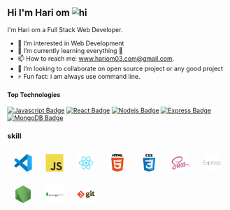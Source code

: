 ## Hi I'm Hari om <img src="https://user-images.githubusercontent.com/1303154/88677602-1635ba80-d120-11ea-84d8-d263ba5fc3c0.gif" width="28px" alt="hi">

I'm Hari om a Full Stack Web Developer.
<!-- 
[![Twitter Badge](https://img.shields.io/badge/-Hariom-1ca0f1?style=flat&labelColor=1ca0f1&logo=twitter&logoColor=white&link=https://twitter.com/Ipenywis)](https://twitter.com/harixom) 
[![Linkedin Badge](https://img.shields.io/badge/-Hariom-0e76a8?style=flat&labelColor=0e76a8&logo=linkedin&logoColor=white)](https://www.linkedin.com/in/Harixomxsingh/) 
[![Mail Badge](https://img.shields.io/badge/-Hariom-c0392b?style=flat&labelColor=c0392b&logo=gmail&logoColor=white)](mailto:www.hariom03.@gmail.com)

TODO: Add last video link -->

- 👀 I’m interested in Web Development
- 🌱 I’m currently learning everything 🤣
- 📫 How to reach me: www.hariom03.com@gmail.com.
- 💞️ I’m looking to collaborate on open source project or any good project
- ⚡ Fun fact: i am always use command line.

#### Top Technologies

<!-- TODO: Make technologies links takes you to repositories -->

 [![Javascript Badge](https://img.shields.io/badge/-Javascript-F0DB4F?style=for-the-badge&labelColor=black&logo=javascript&logoColor=F0DB4F)](#) 
[![React Badge](https://img.shields.io/badge/-React-61DBFB?style=for-the-badge&labelColor=black&logo=react&logoColor=61DBFB)](#)
  [![Nodejs Badge](https://img.shields.io/badge/-Nodejs-3C873A?style=for-the-badge&labelColor=black&logo=node.js&logoColor=3C873A)](#) 
 [![Express Badge](https://img.shields.io/badge/-Express-fff?style=for-the-badge&labelColor=black&logo=Express&logoColor=fff)](#)
  [![MongoDB Badge](https://img.shields.io/badge/-MongoDB-3C873B?style=for-the-badge&labelColor=black&logo=MongoDB&logoColor=3C873B)](#)

### skill
<img align="left" alt="Visual Studio Code" style="margin:1rem;" width="40px" src="https://raw.githubusercontent.com/github/explore/80688e429a7d4ef2fca1e82350fe8e3517d3494d/topics/visual-studio-code/visual-studio-code.png" />

<img align="left" style="margin:1rem;"  alt="JavaScript" width="40px" src="https://raw.githubusercontent.com/github/explore/80688e429a7d4ef2fca1e82350fe8e3517d3494d/topics/javascript/javascript.png" />

<img align="left" style="margin:1rem;" alt="React" width="40px" src="https://raw.githubusercontent.com/github/explore/80688e429a7d4ef2fca1e82350fe8e3517d3494d/topics/react/react.png" />

<img align="left" style="margin:1rem;" alt="HTML5" width="40px" src="https://raw.githubusercontent.com/github/explore/80688e429a7d4ef2fca1e82350fe8e3517d3494d/topics/html/html.png" />

<img align="left" style="margin:1rem;" alt="HTML5" width="40px" src="https://raw.githubusercontent.com/github/explore/80688e429a7d4ef2fca1e82350fe8e3517d3494d/topics/css/css.png" />

<img align="left" style="margin:1rem;" alt="Sass" width="40px" src="https://raw.githubusercontent.com/github/explore/80688e429a7d4ef2fca1e82350fe8e3517d3494d/topics/sass/sass.png" />

<img align="left" style="margin:1rem;" alt="Sass" width="40px" src="https://raw.githubusercontent.com/github/explore/80688e429a7d4ef2fca1e82350fe8e3517d3494d/topics/express/express.png" />
<img align="left" style="margin:1rem;" alt="Node.js" width="40px" src="https://raw.githubusercontent.com/github/explore/80688e429a7d4ef2fca1e82350fe8e3517d3494d/topics/nodejs/nodejs.png" />

<img align="left" style="margin:1rem;" alt="MongoDB" width="40px" src="https://raw.githubusercontent.com/github/explore/80688e429a7d4ef2fca1e82350fe8e3517d3494d/topics/mongodb/mongodb.png" />

<img align="left" style="margin:1rem;" alt="Git" width="40px" src="https://raw.githubusercontent.com/github/explore/80688e429a7d4ef2fca1e82350fe8e3517d3494d/topics/git/git.png" />


<!--
**Harixomxsingh/Harixomxsingh** is a ✨ _special_ ✨ repository because its `README.md` (this file) appears on your GitHub profile.

Here are some ideas to get you started:

- 🔭 I’m currently working on ...
- 🌱 I’m currently learning ...
- 👯 I’m looking to collaborate on ...
- 🤔 I’m looking for help with ...
- 💬 Ask me about ...
- 📫 How to reach me: ...
- 😄 Pronouns: ...
- ⚡ Fun fact: ...
-->
